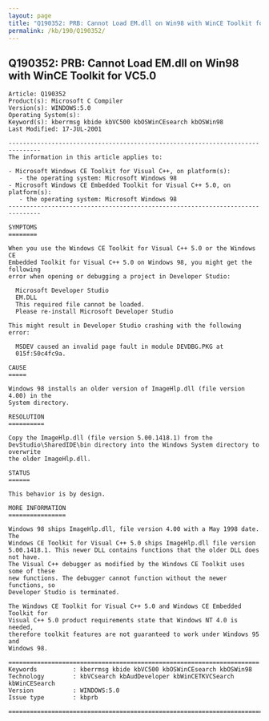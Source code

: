 ```yaml
---
layout: page
title: "Q190352: PRB: Cannot Load EM.dll on Win98 with WinCE Toolkit for VC5.0"
permalink: /kb/190/Q190352/
---
```


## Q190352: PRB: Cannot Load EM.dll on Win98 with WinCE Toolkit for VC5.0

	Article: Q190352
	Product(s): Microsoft C Compiler
	Version(s): WINDOWS:5.0
	Operating System(s): 
	Keyword(s): kberrmsg kbide kbVC500 kbOSWinCEsearch kbOSWin98
	Last Modified: 17-JUL-2001
	
	-------------------------------------------------------------------------------
	The information in this article applies to:
	
	- Microsoft Windows CE Toolkit for Visual C++, on platform(s):
	   - the operating system: Microsoft Windows 98 
	- Microsoft Windows CE Embedded Toolkit for Visual C++ 5.0, on platform(s):
	   - the operating system: Microsoft Windows 98 
	-------------------------------------------------------------------------------
	
	SYMPTOMS
	========
	
	When you use the Windows CE Toolkit for Visual C++ 5.0 or the Windows CE
	Embedded Toolkit for Visual C++ 5.0 on Windows 98, you might get the following
	error when opening or debugging a project in Developer Studio:
	
	  Microsoft Developer Studio
	  EM.DLL
	  This required file cannot be loaded.
	  Please re-install Microsoft Developer Studio
	
	This might result in Developer Studio crashing with the following error:
	
	  MSDEV caused an invalid page fault in module DEVDBG.PKG at
	  015f:50c4fc9a.
	
	CAUSE
	=====
	
	Windows 98 installs an older version of ImageHlp.dll (file version 4.00) in the
	System directory.
	
	RESOLUTION
	==========
	
	Copy the ImageHlp.dll (file version 5.00.1418.1) from the
	DevStudio\SharedIDE\bin directory into the Windows System directory to overwrite
	the older ImageHlp.dll.
	
	STATUS
	======
	
	This behavior is by design.
	
	MORE INFORMATION
	================
	
	Windows 98 ships ImageHlp.dll, file version 4.00 with a May 1998 date. The
	Windows CE Toolkit for Visual C++ 5.0 ships ImageHlp.dll file version
	5.00.1418.1. This newer DLL contains functions that the older DLL does not have.
	The Visual C++ debugger as modified by the Windows CE Toolkit uses some of these
	new functions. The debugger cannot function without the newer functions, so
	Developer Studio is terminated.
	
	The Windows CE Toolkit for Visual C++ 5.0 and Windows CE Embedded Toolkit for
	Visual C++ 5.0 product requirements state that Windows NT 4.0 is needed,
	therefore toolkit features are not guaranteed to work under Windows 95 and
	Windows 98.
	
	======================================================================
	Keywords          : kberrmsg kbide kbVC500 kbOSWinCEsearch kbOSWin98 
	Technology        : kbVCsearch kbAudDeveloper kbWinCETKVCSearch kbWinCESearch
	Version           : WINDOWS:5.0
	Issue type        : kbprb
	
	=============================================================================
	
